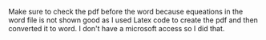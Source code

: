 Make sure to check the pdf before the word because equeations in the word file is not shown good as I used Latex code to create the pdf and then converted it to word.
I don't have a microsoft access so I did that.
